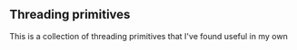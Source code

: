 ## Threading primitives

This is a collection of threading primitives that I've found useful in my own